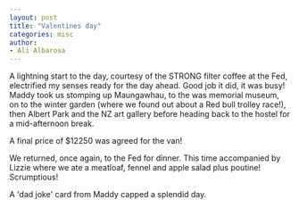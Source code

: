 ```yaml
---
layout: post
title: "Valentines day"
categories: misc
author:
- Ali Albarosa
---
```


A lightning start to the day, courtesy of the STRONG filter coffee at the Fed, electrified my senses ready for the day ahead. Good job it did, it was busy! Maddy took us stomping up Maungawhau, to the was memorial museum, on to the winter garden (where we found out about a Red bull trolley race!), then Albert Park and the NZ art gallery before heading back to the hostel for a mid-afternoon break. 

A final price of $12250 was agreed for the van!

We returned, once again, to the Fed for dinner. This time accompanied by Lizzie where we ate a meatloaf, fennel and apple salad plus poutine! Scrumptious! 

A 'dad joke' card from Maddy capped a splendid day.

